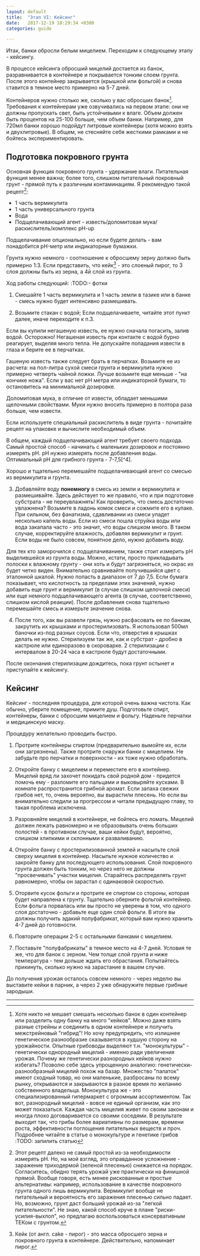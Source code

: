 ```yaml
---
layout: default
title:  "Этап VI: Кейсинг"
date:   2017-12-19 18:29:34 +0300
categories: guide

---
```


Итак, банки обросли белым мицелием. Переходим к следующему этапу - кейсингу.

В процессе кейсинга обросший мицелий достается из банок, разравнивается в контейнере и покрывается тонким слоем грунта. После этого контейнер закрывается (крышкой или фольгой) и снова ставится в темное место примерно на 5-7 дней.

Контейнеров нужно столько же, сколько у вас обросших банок[^1]. Требования к контейнерам уже озвучивались на первом этапе: они не должны пропускать свет, быть устойчивыми к влаге. Объем должен быть процентов на 25-100 больше, чем объем банки. Например, для 720мл банки хорошо подойдут литровые контейнеры (хотя можно взять и двухлитровые). В общем, не стесняйте себя жесткими рамками и не бойтесь экспериментировать.

## Подготовка покровного грунта

Основная функция покровного грунта - удержание влаги. Питательная функция менее важна; более того, слишком питательный покровный грунт - прямой путь к различным контаминациям. Я рекомендую такой рецепт[^3]:

* 1 часть вермикулита
* 1 часть универсального грунта
* Вода
* Подщелачивающий агент - известь/доломитовая мука/раскислитель/комплекс pH-up

Подщелачивание опционально, но если будете делать - вам понадобится pH-метр или индикаторные бумажки.

Грунта нужно немного - соотношение к обросшему зерну должно быть примерно 1:3. Если представить, что кейк[^2] - это слоеный пирог, то 3 слоя должны быть из зерна, а 4й слой из грунта.

Ход работы следующий: :TODO:- фотки

1. Смешайте 1 часть вермикулита и 1 часть земли в тазике или в банке - смесь нужно будет интенсивно размешивать.

2. Возьмите стакан с водой; Если подщелачиваете, читайте этот пункт далее, иначе переходите к п.3.

Если вы купили негашеную известь, ее нужно сначала погасить, залив водой. Осторожно! Негашеная известь при контакте с водой бурно реагирует, выделяя много тепла. Не допускайте попадания извести в глаза и берите ее в перчатках.

Гашеную известь также следует брать в перчатках. Возьмите ее из расчета: на пол-литра сухой смеси грунта и вермикулита нужно примерно четверть чайной ложки. Лучше возьмите еще меньше - "на кончике ножа". Если у вас нет pH метра или индикаторной бумаги, то остановитесь на минимальной дозировке.

Доломитовая мука, в отличие от извести, обладает меньшими щелочными свойствами. Муки нужно вносить примерно в полтора раза больше, чем извести.

Если используете специальный раскислитель в виде грунта - почитайте рецепт на упаковке и вычислите необходимый объем.

В общем, каждый подщелачивающий агент требует своего подхода. Самый простой способ - начинать с маленьких дозировок и постоянно измерять pH. pH нужно измерять после добавления воды. Оптимальный pH для грибного грунта - 7-7,5[^4].

Хорошо и тщательно перемешайте подщелачивающий агент со смесью из вермикулита и грунта.

3. Добавляйте воду **понемногу** в смесь из земли и вермикулита и размешивайте. Здесь действует то же правило, что и при подготовке субстрата - не переувлажнять! Как проверить, что смесь достаточно увлажнена? Возьмите в ладонь комок смеси и сожмите его в кулаке. При сильном, без фанатизма, сдавливании из смеси упадет несколько капель воды. Если из смеси пошла струйка воды или вода закапала часто - это значит, что воды слишком много. В таком случае, корректируйте влажность, добавляя вермикулит и грунт. Если воды не было совсем, понятное дело, нужно добавить воду.

Для тех кто заморочился с подщелачиванием, также стоит измерить pH выделившейся из грунта воды. Можно, кстати, просто прикладывать полоски к влажному грунту - они хоть и будут загрязняться, но окрас их будет четко виден. Внимательно сравнивайте получившийся цвет с эталонной шкалой. Нужно попасть в диапазон от 7 до 7,5. Если бумага показывает, что кислотность за пределами этих значений, нужно добавить еще грунт и вермикулит (в случае слишком щелочной смеси) или еще немного подщелачивающего агента (в случае, соответственно, слишком кислой реакции). После добавления снова тщательно перемешайте смесь и измерьте значение снова.

4. После того, как вы развели грязь, нужно расфасовать ее по банкам, закрутить их крышками и простерилизовать. Я использовал 500мл баночки из-под разных соусов. Если что, отверстия в крышках делать не нужно. Стерилизуем так же, как и субстрат - дробно в кастрюле или единоразово в скороварке. 2 стерилизации с интервалом в 20-24 часа в кастрюле будут достаточными.

После окончания стерилизации дождитесь, пока грунт остынет и приступайте к кейсингу.

## Кейсинг

Кейсинг - последняя процедура, для которой очень важна чистота. Как обычно, уберите помещение, примите душ. Подготовьте спирт, контейнеры, банки с обросшим мицелием и фольгу. Наденьте перчатки и медицинскую маску.

Процедуру желательно проводить быстро.

1. Протрите контейнеры спиртом (предварительно вымойте их, если они загрязнены). Также протрите снаружи банки с мицелием. Не забудьте про перчатки и поверхности - их тоже нужно обработать.

2. Откройте банку с мицелием и переместите его в контейнер. Мицелий вряд ли захочет покидать свой родной дом - придется помочь ему - разломите его пальцами и выковыряйте кусками. В комнате распространится грибной аромат. Если запаха свежих грибов нет, то, очень вероятно, вы вырастили плесень. Но если вы внимательно следили за прогрессом и читали предыдущую главу, то такая проблема исключена.

3. Разровняйте мицелий в контейнере, не бойтесь его ломать. Мицелий должен лежать равномерно и не образовывать очень больших полостей - в противном случае, ваши кейки будут, вероятно, слишком хлипкими и склонными к разваливанию.

4. Откройте банку с простерилизованной землей и насыпьте слой сверху мицелия в контейнер. Насыпьте нужное количество и закройте банку для последующего использования. Слой покровного грунта должен быть тонким, но через него не должны "просвечивать" участки мицелия. Старайтесь распределять грунт равномерно, чтобы он зарастал с одинаковой скоростью.

5. Оторвите кусок фольги и протрите ее спиртом со стороны, которая будет направлена к грунту.  Тщательно оберните фольгой контейнер. Если фольга порвалась или вы просто не уверены в том, что одного слоя достаточно - добавьте еще один слой фольги. В итоге вы должны получить эдакий полуфабрикат, который вам нужно хранить 4-7 дней до готовности.

6. Повторите операции 2-5 с остальными банками с мицелием.

7. Поставьте "полуфабрикаты" в темное место на 4-7 дней. Условия те же, что для банок с зерном. Чем толще слой грунта и ниже температура - тем дольше ждать его обрастания. Попытайтесь прикинуть, сколько нужно на зарастание в вашем случае.

До получения урожая осталось совсем немного - через неделю вы выставите кейки в парник, а через 2 уже обнаружите первые грибные зародыши.

---

[^1]: Хотя никто не мешает смешать несколько банок в один контейнер или разделить одну банку на много "кейков"[^2]. Можно даже взять разные стрейны и соединить в одном контейнере и получить межстрейновый "гибрид"! Но хочу предупредить, что излишнее генетическое разнообразие сказывается в худшую сторону на урожайности. Опытные грибоводы выделяют т.н. "монокультуры" - генетически однородный мицелий - именно ради увеличения урожая. Почему же генетически разнородных кейков нужно избегать? Позволю себе здесь упрощенную аналогию: генетически-разнообразный мицелий похож на базар. Множество "палаток" имеют сходный товар, но они маленькие, разбросаны по всему рынку, открываются и закрываются в разное время по желанию собственного владельца. Монокультура же - это специализированный гипермаркет с огромным ассортиментом. Так вот, разнородный мицелий - вовсе не единый организм, как это может показаться. Каждая часть мицелия живет по своим законам и иногда плохо договаривается со своими соседями. В результате выходит так, что грибы более вариативны по размерам, времени роста, эффективности поглощения питательных веществ и проч. Подробнее читайте в статье о монокультуре и генетике грибов :TODO: запилить статью
[^2]: Кейк (от англ. cake - пирог) - это масса обросшего зерна и покровного грунта в контейнере. Действительно, напоминает пирог.
[^3]: Этот рецепт далеко не самый простой из-за необходимости измерять pH. Но, на мой взгляд, это оправданное усложнение - заражение триходермой (зеленой плесенью) снижается на порядок. Согласитесь, обидно терять урожай уже практически на финишной прямой. Вообще говоря, есть менее рискованные и простые альтернативы: например, использование в качестве покровного грунта одного лишь вермикулита. Вермикулит вообще не питательный и вероятность его заражения плесенью сильно падает. Но, возможно, грунт даст больший урожай из-за "легкой питательности". Не знаю, какой способ круче в плане "риски-усилия-выхлоп", но предлагаю воспользоваться консервативным ТЕКом с грунтом.
